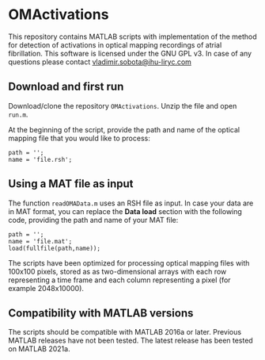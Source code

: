 # OMActivations

This repository contains MATLAB scripts with implementation of the method for detection of activations in optical mapping recordings of atrial fibrillation.
This software is licensed under the GNU GPL v3. In case of any questions please contact vladimir.sobota@ihu-liryc.com

## Download and first run
Download/clone the repository `OMActivations`. Unzip the file and open `run.m`.

At the beginning of the script, provide the path and name of the optical mapping file that you would like to process:
```
path = '';
name = 'file.rsh';
```
## Using a MAT file as input
The function `readOMAData.m` uses an RSH file as input. In case your data are in MAT format, you can replace the **Data load** section with the following code, providing the path and name of your MAT file:
```
path = '';
name = 'file.mat';
load(fullfile(path,name));
```
The scripts have been optimized for processing optical mapping files with 100x100 pixels, stored as as two-dimensional arrays with each row representing a time frame and each column representing a pixel (for example 2048x10000). 

## Compatibility with MATLAB versions
The scripts should be compatible with MATLAB 2016a or later. Previous MATLAB releases have not been tested. The latest release has been tested on MATLAB 2021a. 
